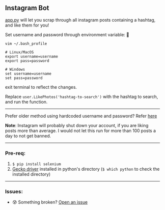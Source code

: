 ## Instagram Bot

[app.py](app.py) will let you scrap through all instagram posts containing a hashtag, and like them for you!

Set username and password through environment variable: :tada:

```Shell
vim ~/.bash_profile

# Linux/MacOS
export username=username
export pass=password

# Windows
set username=username
set pass=password
```

exit terminal to reflect the changes.


Replace ```user.LikePhotos('hashtag-to-search')``` with the hashtag to search, and run the function.

----
Prefer older method using hardcoded username and password?  Refer [here](https://github.com/shreyasgaonkar/Instagram-Bot/tree/3a86f120770e8abc3b028b5e9167a15c71b89dad)

**Note**: Instagram will probably shut down your account, if you are liking posts more than average. I would not let this run for more than 100 posts a day to not get banned.

---
### Pre-req:

1. ```$ pip install selenium```
2. [Gecko driver](https://github.com/mozilla/geckodriver/releases) installed in python's directory (```$ which python``` to check the installed directory)

---
### Issues:

- :cold_sweat: Something broken? [Open an issue](https://github.com/shreyasgaonkar/Instagram-Bot/issues)
